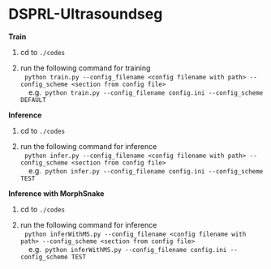 # DSPRL-Ultrasoundseg
**Train**
1. cd to `./codes`

2. run the following command for training </br>
&nbsp;  `python train.py --config_filename <config filename with path> --config_scheme <section from config file>`</br>
&nbsp; &nbsp;  e.g.&nbsp; ```python train.py --config_filename config.ini --config_scheme DEFAULT```

**Inference**
1. cd to `./codes`

2. run the following command for inference</br>
&nbsp;  `python infer.py --config_filename <config filename with path> --config_scheme <section from config file>`</br>
&nbsp; &nbsp;  e.g.&nbsp; ```python infer.py --config_filename config.ini --config_scheme TEST```

**Inference with MorphSnake**
1. cd to `./codes`

2. run the following command for inference</br>
&nbsp;  `python inferWithMS.py --config_filename <config filename with path> --config_scheme <section from config file>`</br>
&nbsp; &nbsp;  e.g.&nbsp; ```python inferWithMS.py --config_filename config.ini --config_scheme TEST```
